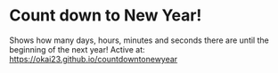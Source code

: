 # Count down to New Year!

Shows how many days, hours, minutes and seconds there are until the beginning of the next year!
Active at: https://okai23.github.io/countdowntonewyear